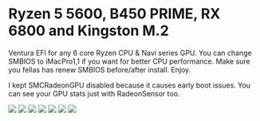 # Ryzen 5 5600, B450 PRIME, RX 6800 and Kingston M.2
Ventura EFI for any 6 core Ryzen CPU & Navi series GPU.
You can change SMBIOS to iMacPro1,1 if you want for better CPU performance. Make sure you fellas has renew SMBIOS before/after install. Enjoy.

I kept SMCRadeonGPU disabled because it causes early boot issues. You can see your GPU stats just with RadeonSensor too.

![](https://www.technopat.net/sosyal/eklenti/1670106533595-png.1591759/)
![](https://www.technopat.net/sosyal/eklenti/1670066195669-png.1591748/)
![](https://www.technopat.net/sosyal/eklenti/ekran-resmi-2022-12-03-14-39-22-png.1591780/)
![](https://www.technopat.net/sosyal/eklenti/ekran-resmi-2022-12-03-14-39-30-png.1591782/)
![](https://www.technopat.net/sosyal/eklenti/ekran-resmi-2022-12-03-14-39-36-png.1591783/)
![](https://www.technopat.net/sosyal/eklenti/ekran-resmi-2022-12-03-14-41-24-png.1591786/)
![](https://www.technopat.net/sosyal/eklenti/ekran-resmi-2022-12-05-23-39-02-png.1594678/)
